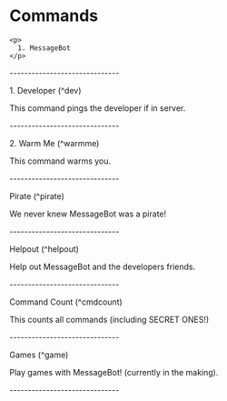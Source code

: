 <title>Commands - ZepZakBots</title>
    
  </head>  
  <body>
    <h1>Commands</h1>
    
    <p>
      1. MessageBot
    </p>

<p>
      ------------------------------
    </p>


<p>
      1. Developer (^dev)
    </p>


<p>
      This command pings the developer if in server.
    </p>

<p>
      ------------------------------
    </p>

<p>
      2. Warm Me (^warmme)
    </p>

<p>
      This command warms you.
    </p>

<p>
      ------------------------------
    </p>

<p>
     Pirate (^pirate)
    </p>
    
<p>
      We never knew MessageBot was a pirate!
    </p>

<p>
      ------------------------------
    </p>

<p>
     Helpout (^helpout)
    </p>

<p>
      Help out MessageBot and the developers friends.
    </p>

<p>
      ------------------------------
    </p>

<p>
      Command Count (^cmdcount)
    </p>

<p>
      This counts all commands (including SECRET ONES!)
    </p>

<p>
      ------------------------------
    </p>

<p>
      Games (^game)
    </p>

<p>
      Play games with MessageBot! (currently in the making).
    </p>

<p>
      ------------------------------
    </p>
